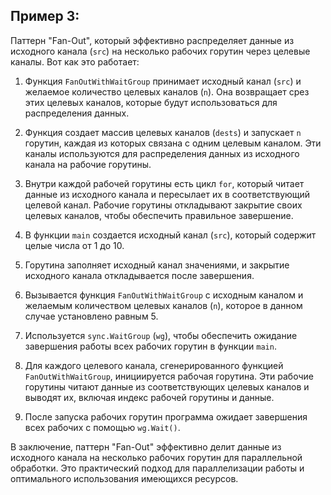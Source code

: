 ## Пример 3:

Паттерн "Fan-Out", который эффективно распределяет данные из исходного канала (`src`) на несколько рабочих горутин через целевые каналы. Вот как это работает:

1. Функция `FanOutWithWaitGroup` принимает исходный канал (`src`) и желаемое количество целевых каналов (`n`). Она возвращает срез этих целевых каналов, которые будут использоваться для распределения данных.

2. Функция создает массив целевых каналов (`dests`) и запускает `n` горутин, каждая из которых связана с одним целевым каналом. Эти каналы используются для распределения данных из исходного канала на рабочие горутины.

3. Внутри каждой рабочей горутины есть цикл `for`, который читает данные из исходного канала и пересылает их в соответствующий целевой канал. Рабочие горутины откладывают закрытие своих целевых каналов, чтобы обеспечить правильное завершение.

4. В функции `main` создается исходный канал (`src`), который содержит целые числа от 1 до 10.

5. Горутина заполняет исходный канал значениями, и закрытие исходного канала откладывается после завершения.

6. Вызывается функция `FanOutWithWaitGroup` с исходным каналом и желаемым количеством целевых каналов (`n`), которое в данном случае установлено равным 5.

7. Используется `sync.WaitGroup` (`wg`), чтобы обеспечить ожидание завершения работы всех рабочих горутин в функции `main`.

8. Для каждого целевого канала, сгенерированного функцией `FanOutWithWaitGroup`, инициируется рабочая горутина. Эти рабочие горутины читают данные из соответствующих целевых каналов и выводят их, включая индекс рабочей горутины и данные.

9. После запуска рабочих горутин программа ожидает завершения всех рабочих с помощью `wg.Wait()`.

В заключение, паттерн "Fan-Out" эффективно делит данные из исходного канала на несколько рабочих горутин для параллельной обработки. Это практический подход для параллелизации работы и оптимального использования имеющихся ресурсов.